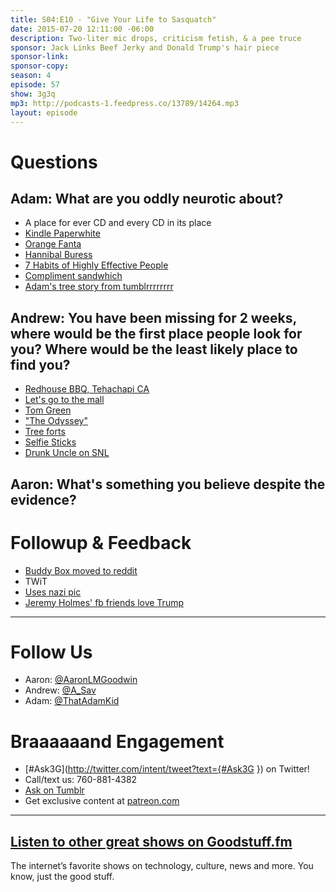 ```yaml
---
title: S04:E10 - "Give Your Life to Sasquatch"
date: 2015-07-20 12:11:00 -06:00
description: Two-liter mic drops, criticism fetish, & a pee truce
sponsor: Jack Links Beef Jerky and Donald Trump's hair piece
sponsor-link: 
sponsor-copy: 
season: 4
episode: 57
show: 3g3q
mp3: http://podcasts-1.feedpress.co/13789/14264.mp3
layout: episode
---
```


# Questions

## Adam: What are you oddly neurotic about?
- A place for ever CD and every CD in its place
- [Kindle Paperwhite](http://www.amazon.com/Kindle-Paperwhite-Ereader/dp/B00AWH595M)
- [Orange Fanta](https://en.wikipedia.org/wiki/Fanta)
- [Hannibal Buress](http://hannibalburess.com/)
- [7 Habits of Highly Effective People](http://www.amazon.com/The-Habits-Highly-Effective-People/dp/1455892823)
- [Compliment sandwhich](http://99u.com/articles/37415/stop-serving-the-compliment-sandwich)
- [Adam's tree story from tumblrrrrrrrr](http://thatoneadamkid.tumblr.com/post/124130097873/some-bad-writing-for-you)

## Andrew: You have been missing for 2 weeks, where would be the first place people look for you? Where would be the least likely place to find you?
- [Redhouse BBQ, Tehachapi CA](http://www.yelp.com/biz/red-house-bbq-tehachapi)
- [Let's go to the mall](www.youtube.com/watch?v=IY_bhVSGKEg)
- [Tom Green](http://tomgreen.com/)
- ["The Odyssey"](https://en.wikipedia.org/wiki/The_Odyssey_%28TV_series%29)
- [Tree forts](https://www.pinterest.com/explore/kids-tree-forts/)
- [Selfie Sticks](http://www.amazon.com/Promaster-Selfie-Stick-Camera-Smart/dp/B00IEEN8TE)
- [Drunk Uncle on SNL](http://www.nbc.com/saturday-night-live/video/weekend-update-drunk-uncle-on-graduation/2781035)

## Aaron: What's something you believe despite the evidence?

# Followup & Feedback
- [Buddy Box moved to reddit](http://reddit.com/r/buddybox)
- TWiT
- [Uses nazi pic](http://www.dailydot.com/politics/donald-trump-nazi-picture/?tw=pl)
- [Jeremy Holmes' fb friends love Trump](https://twitter.com/dadstronaut/status/621142367655989248)

***

# Follow Us
* Aaron: [@AaronLMGoodwin](http://twitter.com/aaronlmgoodwin)
* Andrew: [@A_Sav](http://twitter.com/a_sav)
* Adam: [@ThatAdamKid](http://twitter.com/thatadamkid)

# Braaaaaand Engagement
* [#Ask3G](http://twitter.com/intent/tweet?text={#Ask3G }) on Twitter!
* Call/text us: 760-881-4382
* [Ask on Tumblr](http://3g3q.co/ask)
* Get exclusive content at [patreon.com](http://www.patreon.com/3g3q)

***

## [Listen to other great shows on Goodstuff.fm](http://goodstuff.fm/)
The internet’s favorite shows on technology, culture, news and more. You know, just the good stuff.

